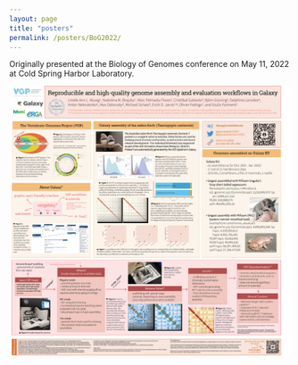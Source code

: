 ```yaml
---
layout: page
title: "posters"
permalink: /posters/BoG2022/
---
```


Originally presented at the Biology of Genomes conference on May 11, 2022 at Cold Spring Harbor Laboratory.

![poster](../imgs/abueg_poster_BoG2022_final.png)